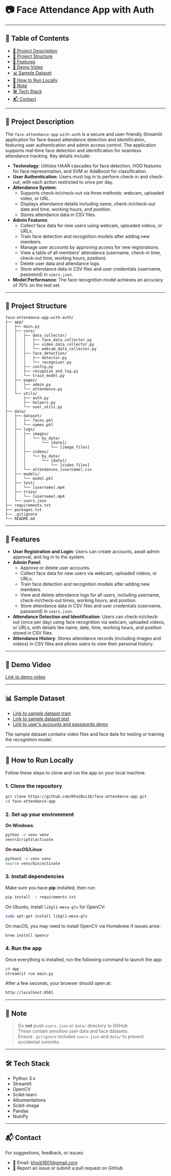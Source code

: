 # 📷 Face Attendance App with Auth

---

## 📑 Table of Contents
- [📝 Project Description](#-project-description)
- [📁 Project Structure](#-project-structure)
- [🔐 Features](#-features)
- [🎥 Demo Video](#-demo-video)
- [📊 Sample Dataset](#-sample-dataset)
- [🚀 How to Run Locally](#-how-to-run-locally)
- [🔐 Note](#-note)
- [🛠 Tech Stack](#-tech-stack)
- [📬 Contact](#-contact)

---

## 📝 Project Description

The `face-attendance-app-with-auth` is a secure and user-friendly Streamlit application for face-based attendance detection and identification, featuring user authentication and admin access control. The application supports real-time face detection and identification for seamless attendance tracking. Key details include:

- **Technology**: Utilizes HAAR cascades for face detection, HOG features for face representation, and SVM or AdaBoost for classification.
- **User Authentication**: Users must log in to perform check-in and check-out, with each action restricted to once per day.
- **Attendance System**: 
  - Supports check-in/check-out via three methods: webcam, uploaded video, or URL.
  - Displays attendance details including name, check-in/check-out date and time, working hours, and position.
  - Stores attendance data in CSV files.
- **Admin Features**: 
  - Collect face data for new users using webcam, uploaded videos, or URLs.
  - Train face detection and recognition models after adding new members.
  - Manage user accounts by approving access for new registrations.
  - View a table of all members' attendance (username, check-in time, check-out time, working hours, position).
  - Delete user data and attendance logs.
  - Store attendance data in CSV files and user credentials (username, password) in `users.json`.
- **Model Performance**: The face recognition model achieves an accuracy of 70% on the test set.

---

## 📁 Project Structure

```
face-attendance-app-with-auth/
├── app/
│   ├── main.py
│   ├── core/
│   │   ├── data_collector/
│   │   │   ├── face_data_collector.py
│   │   │   ├── video_data_collector.py
│   │   │   └── webcam_data_collector.py
│   │   ├── face_detection/
│   │   │   ├── detector.py
│   │   │   └── recognizer.py
│   │   ├── config.py
│   │   ├── recognize_and_log.py
│   │   └── train_model.py
│   ├── pages/
│   │   ├── admin.py
│   │   └── attendance.py
│   └── utils/
│       ├── auth.py
│       ├── helpers.py
│       └── user_utils.py
├── data/
│   ├── dataset/
│   │   ├── faces.pkl
│   │   └── names.pkl
│   ├── logs/
│   │   ├── images/
│   │   │   └── by_date/
│   │   │       └── [date]/
│   │   │           └── [image_files]
│   │   ├── videos/
│   │   │   └── by_date/
│   │   │       └── [date]/
│   │   │           └── [video_files]
│   │   └── attendances_[username].csv
│   ├── models/
│   │   └── model.pkl
│   ├── test/
│   │   └── [username].mp4
│   ├── train/
│   │   └── [username].mp4
│   └── users.json
├── requirements.txt
├── packages.txt
├── .gitignore
└── README.md
```

---

## 🔐 Features

- **User Registration and Login**: Users can create accounts, await admin approval, and log in to the system.
- **Admin Panel**:
  - Approve or delete user accounts.
  - Collect face data for new users via webcam, uploaded videos, or URLs.
  - Train face detection and recognition models after adding new members.
  - View and delete attendance logs for all users, including username, check-in/check-out times, working hours, and position.
  - Store attendance data in CSV files and user credentials (username, password) in `users.json`.
- **Attendance Detection and Identification**: Users can check-in/check-out (once per day) using face recognition via webcam, uploaded videos, or URLs, with details like name, date, time, working hours, and position stored in CSV files.
- **Attendance History**: Stores attendance records (including images and videos) in CSV files and allows users to view their personal history.

---

## 🎥 Demo Video

[Link to demo video](https://youtu.be/sJ8fBIhxHO8)

---

## 📊 Sample Dataset

- [Link to sample dataset train](https://github.com/KhoiBui16/face-attendance-app/tree/main/data/train)
- [Link to sample dataset test](https://github.com/KhoiBui16/face-attendance-app/tree/main/data/test)
- [Link to user's accounts and passwords demo](https://github.com/KhoiBui16/face-attendance-app/blob/main/data/users.json)

The sample dataset contains video files and face data for testing or training the recognition model.

---

## 🚀 How to Run Locally

Follow these steps to clone and run the app on your local machine.

### 1. Clone the repository

```bash
git clone https://github.com/KhoiBui16/face-attendance-app.git
cd face-attendance-app
```

### 2. Set up your environment

**On Windows**:
  ```bash
  python -m venv venv
  venv\Scripts\activate
  ```

**On macOS/Linux**:
  ```bash
  python3 -m venv venv
  source venv/bin/activate
  ```

### 3. Install dependencies

Make sure you have **pip** installed, then run:

```bash
pip install -r requirements.txt
```

On Ubuntu, install `libgl1-mesa-glx` for OpenCV:

```bash
sudo apt-get install libgl1-mesa-glx
```

On macOS, you may need to install OpenCV via Homebrew if issues arise:

```bash
brew install opencv
```

### 4. Run the app

Once everything is installed, run the following command to launch the app:

```bash
cd app
streamlit run main.py
```

After a few seconds, your browser should open at:

```bash
http://localhost:8501
```

---

## 🔐 Note

> Do **not** push `users.json` or `data/` directory to GitHub.  
> These contain sensitive user data and face datasets.  
> Ensure `.gitignore` includes `users.json` and `data/` to prevent accidental commits.

---

## 🛠 Tech Stack

- Python 3.x
- Streamlit
- OpenCV
- Scikit-learn
- Albumentations
- Scikit-image
- Pandas
- NumPy

---

## 📬 Contact

For suggestions, feedback, or issues:

- 📧 Email: khoib1601@gmail.com
- 🐛 Report an issue or submit a pull request on GitHub
